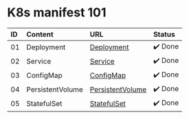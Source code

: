 # K8s manifest 101

| ID  | Content          | URL                                   | Status  |
| :-- | :--------------- | :------------------------------------ | :------ |
| 01  | Deployment       | [Deployment](Deployment/)             | ✔️ Done |
| 02  | Service          | [Service](Service/)                   | ✔️ Done |
| 03  | ConfigMap        | [ConfigMap](ConfigMap/)               | ✔️ Done |
| 04  | PersistentVolume | [PersistentVolume](PersistentVolume/) | ✔️ Done |
| 05  | StatefulSet      | [StatefulSet](StatefulSet/)           | ✔️ Done |
